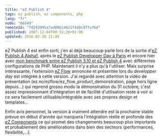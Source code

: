 ```yaml
---
title: "eZ Publish 4"
tags: ez publish, ez components, php
lang: "fr"
node: "66549"
remoteId: "fd293995a7ad00b14621f4d8c97fa76d"
published: 2007-12-04T00:52:26+01:00
updated: 2016-02-10 21:49
---
```


eZ Publish 4 est enfin sorti, j'en ai déjà beaucoup parlé lors de la sortie
d'[eZ Publish 4 Alpha1](/post/ez-publish-4-alpha-1-et-beaucoup-d-autres-choses),
après le [eZ Publish Developper Day à
Paris](/post/ez-publish-developer-day-a-paris-le-31-10-2007) et encore hier avec
[mon benchmark entre eZ Publish 3.10 et eZ Publish
4](/post/benchmark-between-ez-publish-4-and-ez-publish-3-10-with-or-without-a-php-opcode-cache)
avec différentes configurations de PHP. Maintenant il n'y a plus qu'à
l'utiliser. Mais surprise intéressante, l'extension [eZ
Flow](https://doc.ez.no/Extensions/eZ-Publish-extensions/eZ-Flow) annoncée et présentée lors du *developper day* est
intégrée à cette version. J'ai regardé avec attention la vidéo de
présentation (ez.no/ezflow/ez_flow_product_demonstration, page hors ligne
depuis…) qui reprend
grosso modo la démonstration du 31 octobre; c'est assez impressionnant
d'intégration et de facilité d'utilisation reste à voir si ce sera facilement
utilisable/intégrable avec ses propres design et templates…

Enfin avis personnel, la version à vraiment attendre est la prochaine stable
prévue en début d'année qui marquera l'intégration réelle et profonde des [eZ
Components](http://ezcomponents.org/) ce qui promet des changements beaucoup
plus importants et probablement des améliorations dans bien des secteurs
(performances, flexibilité,…).
